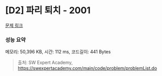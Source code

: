 # [D2] 파리 퇴치 - 2001 

[문제 링크](https://swexpertacademy.com/main/code/problem/problemDetail.do?contestProbId=AV5PzOCKAigDFAUq) 

### 성능 요약

메모리: 50,396 KB, 시간: 112 ms, 코드길이: 441 Bytes



> 출처: SW Expert Academy, https://swexpertacademy.com/main/code/problem/problemList.do